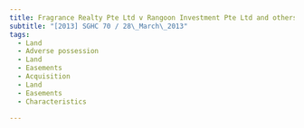 ```yaml
---
title: Fragrance Realty Pte Ltd v Rangoon Investment Pte Ltd and others 
subtitle: "[2013] SGHC 70 / 28\_March\_2013"
tags:
  - Land
  - Adverse possession
  - Land
  - Easements
  - Acquisition
  - Land
  - Easements
  - Characteristics

---
```


